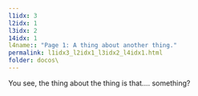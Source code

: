 ```yaml
---
l1idx: 3
l2idx: 1
l3idx: 2
14idx: 1
l4name:: "Page 1: A thing about another thing."
permalink: l1idx3_l2idx1_l3idx2_l4idx1.html
folder: docos\
---
```


You see, the thing about the thing is that.... something?